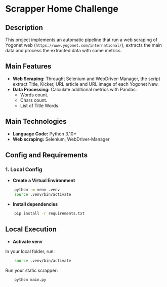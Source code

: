 # Scrapper Home Challenge

## Description

This project implements an automatic pipeline that run a web scraping of Yogonet web (`https://www.yogonet.com/international/`), extracts the main data and process the extracted data with some metrics. 

## Main Features

* **Web Scraping:** Throught Selenium and WebDriver-Manager, the script extract Title, Kicker, URL article and URL image of each Yogonet New.
* **Data Processing:** Calculate additional metrics with Pandas:
  * Words count.
  * Chars count.
  * List of Title Words.

## Main Technologies

* **Language Code:** Python 3.10+
* **Web scraping:** Selenium, WebDriver-Manager


## Config and Requirements

### 1. Local Config
* **Create a Virtual Environment**

```bash
    python -m venv .venv
    source .venv/bin/activate
```

* **Install dependencies**

```bash
    pip install -r requirements.txt
```

## Local Execution

* **Activate venv**

In your local folder, run:
```bash
    source .venv/bin/activate
```

Run your static scrapper:
```bash
    python main.py
```